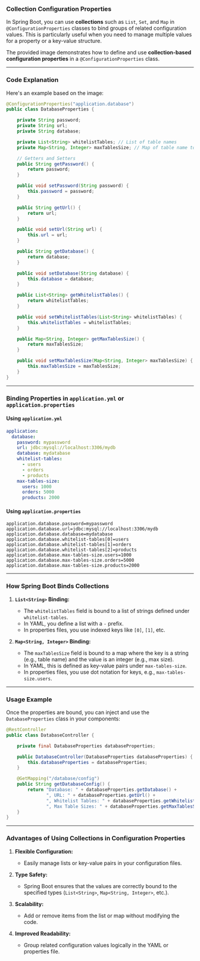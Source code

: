 ### **Collection Configuration Properties**

In Spring Boot, you can use **collections** such as `List`, `Set`, and `Map` in `@ConfigurationProperties` classes to bind groups of related configuration values. This is particularly useful when you need to manage multiple values for a property or a key-value structure.

The provided image demonstrates how to define and use **collection-based configuration properties** in a `@ConfigurationProperties` class.

---

### **Code Explanation**

Here's an example based on the image:

```java
@ConfigurationProperties("application.database")
public class DatabaseProperties {

    private String password;
    private String url;
    private String database;

    private List<String> whitelistTables; // List of table names
    private Map<String, Integer> maxTablesSize; // Map of table name to max size

    // Getters and Setters
    public String getPassword() {
        return password;
    }

    public void setPassword(String password) {
        this.password = password;
    }

    public String getUrl() {
        return url;
    }

    public void setUrl(String url) {
        this.url = url;
    }

    public String getDatabase() {
        return database;
    }

    public void setDatabase(String database) {
        this.database = database;
    }

    public List<String> getWhitelistTables() {
        return whitelistTables;
    }

    public void setWhitelistTables(List<String> whitelistTables) {
        this.whitelistTables = whitelistTables;
    }

    public Map<String, Integer> getMaxTablesSize() {
        return maxTablesSize;
    }

    public void setMaxTablesSize(Map<String, Integer> maxTablesSize) {
        this.maxTablesSize = maxTablesSize;
    }
}
```

---

### **Binding Properties in `application.yml` or `application.properties`**

#### **Using `application.yml`**
```yaml
application:
  database:
    password: mypassword
    url: jdbc:mysql://localhost:3306/mydb
    database: mydatabase
    whitelist-tables:
      - users
      - orders
      - products
    max-tables-size:
      users: 1000
      orders: 5000
      products: 2000
```

#### **Using `application.properties`**
```properties
application.database.password=mypassword
application.database.url=jdbc:mysql://localhost:3306/mydb
application.database.database=mydatabase
application.database.whitelist-tables[0]=users
application.database.whitelist-tables[1]=orders
application.database.whitelist-tables[2]=products
application.database.max-tables-size.users=1000
application.database.max-tables-size.orders=5000
application.database.max-tables-size.products=2000
```

---

### **How Spring Boot Binds Collections**

1. **`List<String>` Binding:**  
   - The `whitelistTables` field is bound to a list of strings defined under `whitelist-tables`.  
   - In YAML, you define a list with a `-` prefix.  
   - In properties files, you use indexed keys like `[0]`, `[1]`, etc.

2. **`Map<String, Integer>` Binding:**  
   - The `maxTablesSize` field is bound to a map where the key is a string (e.g., table name) and the value is an integer (e.g., max size).  
   - In YAML, this is defined as key-value pairs under `max-tables-size`.  
   - In properties files, you use dot notation for keys, e.g., `max-tables-size.users`.

---

### **Usage Example**

Once the properties are bound, you can inject and use the `DatabaseProperties` class in your components:

```java
@RestController
public class DatabaseController {

    private final DatabaseProperties databaseProperties;

    public DatabaseController(DatabaseProperties databaseProperties) {
        this.databaseProperties = databaseProperties;
    }

    @GetMapping("/database/config")
    public String getDatabaseConfig() {
        return "Database: " + databaseProperties.getDatabase() +
               ", URL: " + databaseProperties.getUrl() +
               ", Whitelist Tables: " + databaseProperties.getWhitelistTables() +
               ", Max Table Sizes: " + databaseProperties.getMaxTablesSize();
    }
}
```

---

### **Advantages of Using Collections in Configuration Properties**

1. **Flexible Configuration:**  
   - Easily manage lists or key-value pairs in your configuration files.

2. **Type Safety:**  
   - Spring Boot ensures that the values are correctly bound to the specified types (`List<String>`, `Map<String, Integer>`, etc.).

3. **Scalability:**  
   - Add or remove items from the list or map without modifying the code.

4. **Improved Readability:**  
   - Group related configuration values logically in the YAML or properties file.
